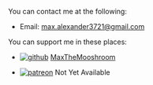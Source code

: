 
You can contact me at the following:

- Email: [max.alexander3721@gmail.com](mailto:max.alexander3721@gmail.com)


You can support me in these places:

- <a href="https://github.com/sponsors/MaxTheMooshroom" target="_blank"><img alt="github" src="https://raw.githubusercontent.com/rdimascio/icons/master/icons/github.svg"></a> <a href="https://github.com/sponsors/MaxTheMooshroom" target="_blank">MaxTheMooshroom</a>

- [![patreon](https://raw.githubusercontent.com/rdimascio/icons/master/icons/patreon.svg)](#) Not Yet Available

